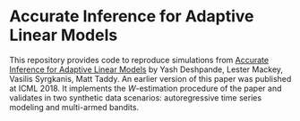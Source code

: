 # Accurate Inference for Adaptive Linear Models

This repository provides code to reproduce simulations from [Accurate Inference for Adaptive Linear Models](https://arxiv.org/abs/1712.06695) by Yash Deshpande, Lester Mackey, Vasilis Syrgkanis, Matt Taddy. An earlier version of this paper was published at ICML 2018.
It implements the *W*-estimation procedure of the paper and validates in two synthetic data scenarios: autoregressive time
series modeling and multi-armed bandits. 

 
